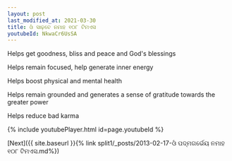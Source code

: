 ```yaml
---
layout: post
last_modified_at: 2021-03-30
title: ଓଁ ସାଢ଼ବେ ନମାହ ୧୦୮ ଟିମଏସ
youtubeId: NkwaCr6UsSA
---
```

 
 
Helps get goodness, bliss and peace and God's blessings
 
Helps remain focused, help generate inner energy 
 
Helps boost physical and mental health 
 
Helps remain grounded and generates a sense of gratitude towards the greater power 
 
Helps reduce bad karma
 
 
 
 


{% include youtubePlayer.html id=page.youtubeId %}
 
[Next]({{ site.baseurl }}{% link  split1/_posts/2013-02-17-ଓଁ ପଦ୍ମଗର୍ଭେୟ ନମାହ ୧୦୮ ଟିମଏସ.md%})
 
